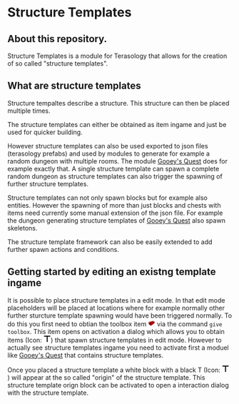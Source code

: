 #  Structure Templates

## About this repository.

Structure Templates is a module for Terasology that allows for the creation of so called "structure templates".


## What are structure templates

Structure tempaltes describe a structure. This structure can then be placed multiple times.

The structure templates can either be obtained as item ingame and just be used for quicker building.

However structure templates can also be used exported to json files (terasology prefabs) and used by modules to generate for example a random dungeon with multiple rooms. The module [Gooey's Quest](https://github.com/Terasology/GooeysQuests) does for example exactly that. A single structure template can spawn a complete random dungeon as structure templates can also trigger the spawning of further structure templates.

Structure templates can not only spawn blocks but for example also entities. However the spawning of more than just blocks and chests with items need currently some manual extension of the json file. For example the dungeon generating structure templates of  [Gooey's Quest](https://github.com/Terasology/GooeysQuests) also spawn skeletons.

The structure template framework can also be easily extended to add further spawn actions and conditions.

## Getting started by editing an existng template ingame

It is possible to place structure templates in a edit mode. In that edit mode placeholders will be placed at locations where for example normally other further sturcture template spawning would have been triggered normally. To do this you first need to obtian the toolbox item ![with red toolbox icon](assets/textures/Toolbox16x16.png) via the command `give toolbox`. This item opens on activation a dialog which allows you to obtain items (Icon: ![with T icon](assets/textures/StructureTemplateOrigin.png)) that spawn structure templates in edit mode. However to actually see structure templates ingame you need to activate first a moduel like [Gooey's Quest](https://github.com/Terasology/GooeysQuests) that contains structure templates. 

Once you placed a structure template a white block with a black T (Icon: ![T](assets/textures/StructureTemplateOrigin.png)
) will  appear at the so called "origin" of the structure template.
This structure template orign block can be activated to open a interaction dialog with the structure template.

